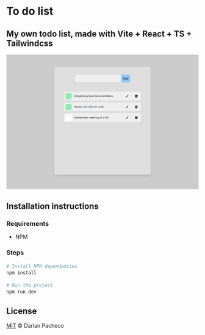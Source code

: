 # To do list

## My own todo list, made with Vite + React + TS + Tailwindcss

<img src="./screenshot.png"></img>

## Installation instructions

### Requirements

- NPM

### Steps

```bash
# Install NPM dependencies
npm install

# Run the project
npm run dev
```

## License

[MIT](LICENSE) © Darlan Pacheco
